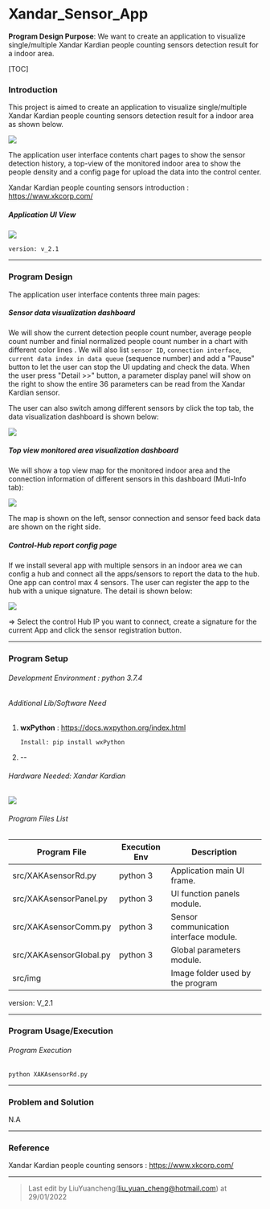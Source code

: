 # Xandar_Sensor_App

**Program Design Purpose**: We want to create an application to visualize single/multiple Xandar Kardian people counting sensors detection result for a indoor area. 

[TOC]

### Introduction 

This project is aimed to create an application to visualize single/multiple Xandar Kardian people counting sensors detection result for a indoor area as shown below. 

![](doc/img/function.png)

The application user interface contents chart pages to show the sensor detection history, a top-view of the monitored indoor area to show the people density and a config page for upload the data into the control center. 

Xandar Kardian people counting sensors introduction : https://www.xkcorp.com/

##### Application UI View

![](doc/img/UI_view.gif)

`version: v_2.1`



------

### Program Design

The application user interface contents three main pages: 



##### Sensor data visualization dashboard

We will show the current detection people count number, average people count number and finial normalized people count number in a chart with different color lines . We will also list `sensor ID`, `connection interface`, `current data index in data queue` (sequence number) and add a "Pause" button to let the user can stop the UI updating and check the data. When the user press "Detail >>" button, a parameter display panel will show on the right to show the entire 36 parameters can be read from the  Xandar Kardian sensor. 

The user can also switch among different sensors by click the top tab, the data visualization dashboard is shown below: 

![](doc/img/2019-06-26_175341.png)



##### Top view monitored area visualization dashboard 

We will show a top view map for the monitored indoor area and the connection information of different sensors in this dashboard (Muti-Info tab):

![](doc/img/2019-06-26_174423.png)

The map is shown on the left, sensor connection and sensor feed back data are shown on the right side. 



##### Control-Hub report config page

If we install several app with multiple sensors in an indoor area we can config a hub and connect all the apps/sensors to report the data to the hub. One app can control max 4 sensors. The user can register the app to the hub with a unique signature. The detail is shown below:

![](doc/img/2019-06-26_174443.png)

=> Select the control Hub IP you want to connect, create a signature for the current App and click the sensor registration button.  



------

### Program Setup

###### Development Environment : python 3.7.4

###### Additional Lib/Software Need

1. **wxPython** : https://docs.wxpython.org/index.html

   ```
   Install: pip install wxPython
   ```

2.  --

###### Hardware Needed: Xandar Kardian

![](doc/img/sensor.png)

###### Program Files List 

| Program File            | Execution Env | Description                            |
| ----------------------- | ------------- | -------------------------------------- |
| src/XAKAsensorRd.py     | python 3      | Application main UI frame.             |
| src/XAKAsensorPanel.py  | python 3      | UI function panels module.             |
| src/XAKAsensorComm.py   | python 3      | Sensor communication interface module. |
| src/XAKAsensorGlobal.py | python 3      | Global parameters module.              |
| src/img                 |               | Image folder used by the program       |

version: V_2.1



------

### Program Usage/Execution

###### Program Execution

```
python XAKAsensorRd.py
```



------

### Problem and Solution

N.A

------

### Reference

Xandar Kardian people counting sensors : https://www.xkcorp.com/

------

> Last edit by LiuYuancheng(liu_yuan_cheng@hotmail.com) at 29/01/2022
